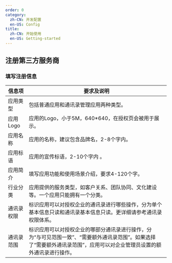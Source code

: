 ```yaml
---
order: 0
category:
  zh-CN: 开发配置
  en-US: Config
title: 
  zh-CN: 开始使用
  en-US: Getting-started
---
```



## 注册第三方服务商


### 填写注册信息

|    信息项        |	要求及说明 |
| ------------ |------------------------------------------------------------- |
|应用类型	|包括普通应用和通讯录管理应用两种类型。|
|应用Logo	|应用的Logo，小于5M，640*640，在授权页会被用于展示。|
|应用名称	|应用的名称，建议包含品牌名，2-8个字内。|
|应用标语	|应用的宣传标语，2-10个字内 。|
|应用简介	|填写应用功能和使用场景介绍，要求4-120个字。|
|行业分类	|应用提供的服务类型，如客户关系、团队协同、文化建设等。一个应用只能拥有一个分类。|
|通讯录权限	|标识应用可以对授权企业的通讯录进行哪些操作，分为单个基本信息只读和通讯录基本信息只读。更详细请参考通讯录权限体系。|
|通讯录范围	|标识应用可以对授权企业的哪部分通讯录进行操作，分为“与可见范围一致”、“需要额外通讯录范围”。如果选择了“需要额外通讯录范围”，应用可以对企业管理员设置的额外通讯录进行操作。|